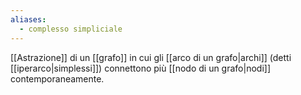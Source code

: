 ```yaml
---
aliases:
  - complesso simpliciale
---
```

[[Astrazione]] di un [[grafo]] in cui gli [[arco di un grafo|archi]] (detti [[iperarco|simplessi]]) connettono più [[nodo di un grafo|nodi]] contemporaneamente.
